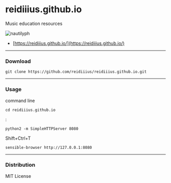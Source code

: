 # reidiiius.github.io
Music education resources

![nautilyph](https://raw.github.com/reidiiius/reidiiius.github.io/master/images/nautilyph.png)

 - [https://reidiiius.github.io/](https://reidiiius.github.io/)

---

### Download

    git clone https://github.com/reidiiius/reidiiius.github.io.git

---

### Usage
command line

    cd reidiiius.github.io

:

    python2 -m SimpleHTTPServer 8080

Shift+Ctrl+T

    sensible-browser http://127.0.0.1:8080

---

### Distribution
MIT License

